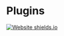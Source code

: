 # Plugins

[![Website shields.io](https://img.shields.io/Nyx_Preset-Download-down-green-red/http/shields.io.svg)](http://shields.io/)
